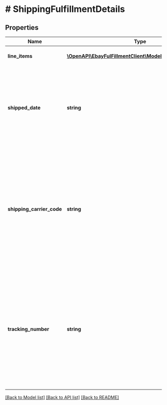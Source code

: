 # # ShippingFulfillmentDetails

## Properties

Name | Type | Description | Notes
------------ | ------------- | ------------- | -------------
**line_items** | [**\OpenAPI\EbayFulFillmentClient\Model\LineItemReference[]**](LineItemReference.md) | This array contains a list of or more line items and the quantity that will be shipped in the same package. | [optional]
**shipped_date** | **string** | This is the actual date and time that the fulfillment package was shipped. This timestamp is in ISO 8601 format, which uses the 24-hour Universal Coordinated Time (UTC) clock. The seller should use the actual date/time that the package was shipped, but if this field is omitted, it will default to the current date/time. Format: [YYYY]-[MM]-[DD]T[hh]:[mm]:[ss].[sss]Z Example: 2015-08-04T19:09:02.768Z Default: The current date and time. | [optional]
**shipping_carrier_code** | **string** | The unique identifier of the shipping carrier being used to ship the line item(s). Technically, the shippingCarrierCode and trackingNumber fields are optional, but generally these fields will be provided if the shipping carrier and tracking number are known. Note: Use the Trading API&#39;s GeteBayDetails call to retrieve the latest shipping carrier enumeration values. When making the GeteBayDetails call, include the DetailName field in the request payload and set its value to ShippingCarrierDetails. Each valid shipping carrier enumeration value is returned in a ShippingCarrierDetails.ShippingCarrier field in the response payload. | [optional]
**tracking_number** | **string** | The tracking number provided by the shipping carrier for this fulfillment. The seller should be careful that this tracking number is accurate since the buyer will use this tracking number to track shipment, and eBay has no way to verify the accuracy of this number. This field and the shippingCarrierCode field are mutually dependent. If you include one, you must also include the other. Note: If you include trackingNumber (and shippingCarrierCode) in the request, the resulting fulfillment&#39;s ID (returned in the HTTP location code) is the tracking number. If you do not include shipment tracking information, the resulting fulfillment ID will default to an arbitrary number such as 999. | [optional]

[[Back to Model list]](../../README.md#models) [[Back to API list]](../../README.md#endpoints) [[Back to README]](../../README.md)
